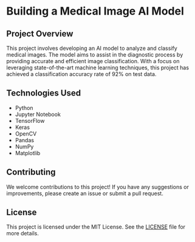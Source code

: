 # Building a Medical Image AI Model

## Project Overview

This project involves developing an AI model to analyze and classify medical images. The model aims to assist in the diagnostic process by providing accurate and efficient image classification. With a focus on leveraging state-of-the-art machine learning techniques, this project has achieved a classification accuracy rate of 92% on test data.

## Technologies Used

- Python
- Jupyter Notebook
- TensorFlow
- Keras
- OpenCV
- Pandas
- NumPy
- Matplotlib

## Contributing

We welcome contributions to this project! If you have any suggestions or improvements, please create an issue or submit a pull request.

## License

This project is licensed under the MIT License. See the [LICENSE](LICENSE) file for more details.

